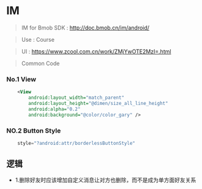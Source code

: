 # IM

> IM for Bmob SDK : http://doc.bmob.cn/im/android/

> Use : Course

> UI : https://www.zcool.com.cn/work/ZMjYwOTE2MzI=.html

> Common Code

### No.1 View

```xml
    <View
        android:layout_width="match_parent"
        android:layout_height="@dimen/size_all_line_height"
        android:alpha="0.2"
        android:background="@color/color_gary" />
```

### NO.2 Button Style

```java
    style="?android:attr/borderlessButtonStyle"
```

## 逻辑

- 1.删除好友时应该增加自定义消息让对方也删除，而不是成为单方面好友关系